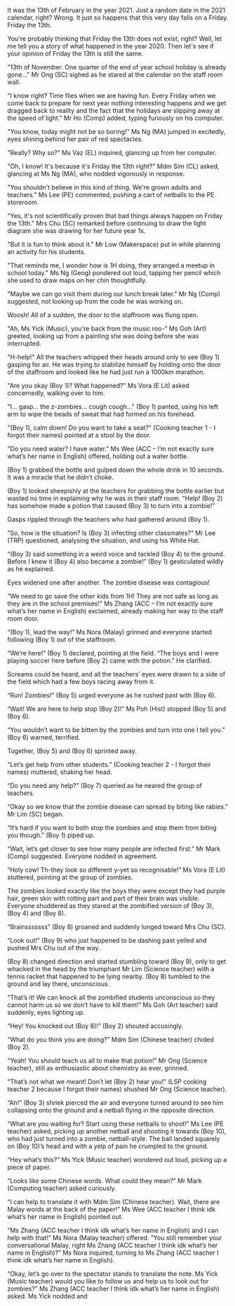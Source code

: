 It was the 13th of February in the year 2021. Just a random date in the 2021 calendar, right? Wrong. It just so happens that this very day falls on a Friday. Friday the 13th.

You're probably thinking that Friday the 13th does not exist, right? Well, let me tell you a story of what happened in the year 2020. Then let's see if your opinion of Friday the 13th is still the same.

"13th of November. One quarter of the end of year school holiday is already gone..." Mr Ong (SC) sighed as he stared at the calendar on the staff room wall.

"I know right? Time flies when we are having fun. Every Friday when we come back to prepare for next year nothing interesting happens and we get dragged back to reality and the fact that the holidays are slipping away at the speed of light." Mr Ho (Comp) added, typing furiously on his computer.

"You know, today might not be so boring!" Ms Ng (MA) jumped in excitedly, eyes shining behind her pair of red spectacles.

"Really? Why so?" Ms Vaz (EL) inquired, glancing up from her computer.

"Oh, I know! It's because it's Friday the 13th right?" Mdm Sim (CL) asked, glancing at Ms Ng (MA), who nodded vigorously in response.

"You shouldn't believe in this kind of thing. We're grown adults and teachers." Ms Lee (PE) commented, pushing a cart of netballs to the PE storeroom.

"Yes, it's not scientifically proven that bad things always happen on Friday the 13th." Mrs Chu (SC) remarked before continuing to draw the light diagram she was drawing for her future year 1s.

"But it is fun to think about it." Mr Low (Makerspace) put in while planning an activity for his students.

"That reminds me, I wonder how is 1H doing, they arranged a meetup in school today." Ms Ng (Geog) pondered out loud, tapping her pencil which she used to draw maps on her chin thoughtfully.

"Maybe we can go visit them during our lunch break later." Mr Ng (Comp) suggested, not looking up from the code he was working on.

Woosh! All of a sudden, the door to the staffroom was flung open.

"Ah, Ms Yick (Music), you're back from the music roo-" Ms Goh (Art) greeted, looking up from a painting she was doing before she was interrupted.

"H-help!" All the teachers whipped their heads around only to see (Boy 1) gasping for air. He was trying to stabilize himself by holding onto the door of the staffroom and looked like he had just run a 1000km marathon.

"Are you okay (Boy 1)? What happened?" Ms Vora (E Lit) asked concernedly, walking over to him.

"I... gasp... the z-zombies... cough cough..." (Boy 1) panted, using his left arm to wipe the beads of sweat that had formed on his forehead.

"(Boy 1), calm down! Do you want to take a seat?" (Cooking teacher 1 - I forgot their names) pointed at a stool by the door.

"Do you need water? I have water." Ms Wee (ACC – I’m not exactly sure what’s her name in English) offered, holding out a water bottle. 

(Boy 1) grabbed the bottle and gulped down the whole drink in 10 seconds. It was a miracle that he didn’t choke. 

(Boy 1) looked sheepishly at the teachers for grabbing the bottle earlier but wasted no time in explaining why he was in their staff room. “Help! (Boy 2) has somehow made a potion that caused (Boy 3) to turn into a zombie!”

Gasps rippled through the teachers who had gathered around (Boy 1). 

“So, how is the situation? Is (Boy 3) infecting other classmates?” Mr Lee (TRP) questioned, analysing the situation, and using his White Hat. 

“(Boy 3) said something in a weird voice and tackled (Boy 4) to the ground. Before I knew it (Boy 4) also became a zombie!” (Boy 1) gesticulated wildly as he explained. 

Eyes widened one after another. The zombie disease was contagious! 

“We need to go save the other kids from 1H! They are not safe as long as they are in the school premises!” Ms Zhang (ACC – I’m not exactly sure what’s her name in English) exclaimed, already making her way to the staff room door. 

“(Boy 1), lead the way!” Ms Nora (Malay) grinned and everyone started following (Boy 1) out of the staffroom. 

<A few moments later>

“We’re here!” (Boy 1) declared, pointing at the field. “The boys and I were playing soccer here before (Boy 2) came with the potion.” He clarified. 

Screams could be heard, and all the teachers’ eyes were drawn to a side of the field which had a few boys racing away from it. 

“Run! Zombies!” (Boy 5) urged everyone as he rushed past with (Boy 6). 

“Wait! We are here to help stop (Boy 2)!” Ms Poh (Hist) stopped (Boy 5) and (Boy 6). 

“You wouldn’t want to be bitten by the zombies and turn into one I tell you.” (Boy 6) warned, terrified. 

Together, (Boy 5) and (Boy 6) sprinted away. 

“Let’s get help from other students.” (Cooking teacher 2 - I forgot their names) muttered, shaking her head. 

“Do you need any help?” (Boy 7) queried as he neared the group of teachers. 

“Okay so we know that the zombie disease can spread by biting like rabies.” Mr Lim (SC) began. 

“It’s hard if you want to both stop the zombies and stop them from biting you though.” (Boy 1) piped up. 

“Wait, let’s get closer to see how many people are infected first.” Mr Mark (Comp) suggested. Everyone nodded in agreement. 

<At the corner of the field>

“Holy cow! Th-they look so different y-yet so recognisable!” Ms Vora (E Lit) stuttered, pointing at the group of zombies. 

The zombies looked exactly like the boys they were except they had purple hair, green skin with rotting part and part of their brain was visible. Everyone shuddered as they stared at the zombified version of (Boy 3), (Boy 4) and (Boy 8). 

“Brainsssssss” (Boy 8) groaned and suddenly lunged toward Mrs Chu (SC). 

“Look out!” (Boy 9) who just happened to be dashing past yelled and pushed Mrs Chu out of the way. 

(Boy 8) changed direction and started stumbling toward (Boy 9), only to get whacked in the head by the triumphant Mr Lim (Science teacher) with a tennis racket that happened to be lying nearby. (Boy 8) tumbled to the ground and lay there, unconscious. 

“That’s it! We can knock all the zombified students unconscious so they cannot harm us so we don’t have to kill them!” Ms Goh (Art teacher) said suddenly, eyes lighting up. 

“Hey! You knocked out (Boy 8)!” (Boy 2) shouted accusingly. 

“What do you think you are doing?” Mdm Sim (Chinese teacher) chided (Boy 2). 

“Yeah! You should teach us all to make that potion!” Mr Ong (Science teacher), still as enthusiastic about chemistry as ever, grinned. 

“That’s not what we meant! Don’t let (Boy 2) hear you!” (LSP cooking teacher 2 because I forgot their names) shushed Mr Ong (Science teacher). 

“Ah!” (Boy 3) shriek pierced the air and everyone turned around to see him collapsing onto the ground and a netball flying in the opposite direction. 

“What are you waiting for? Start using these netballs to shoot!” Ms Lee (PE teacher) asked, picking up another netball and shooting it towards (Boy 10), who had just turned into a zombie, netball-style. The ball landed squarely on (Boy 10)’s head and with a yelp of pain he crumpled to the ground. 

“Hey what’s this?” Ms Yick (Music teacher) wondered out loud, picking up a piece of paper. 

“Looks like some Chinese words. What could they mean?” Mr Mark (Computing teacher) asked curiously. 


“I can help to translate it with Mdm Sim (Chinese teacher). Wait, there are Malay words at the back of the paper!” Ms Wee (ACC teacher I think idk what’s her name in English) pointed out. 

“Ms Zhang (ACC teacher I think idk what’s her name in English) and I can help with that!” Ms Nora (Malay teacher) offered. “You still remember your conversational Malay, right Ms Zhang (ACC teacher I think idk what’s her name in English)?” Ms Nora inquired, turning to Ms Zhang (ACC teacher I think idk what’s her name in English). 

“Okay, let’s go over to the spectator stands to translate the note. Ms Yick (Music teacher) would you like to follow us and help us to look out for zombies?” Ms Zhang (ACC teacher I think idk what’s her name in English) asked. Ms Yick nodded and 
